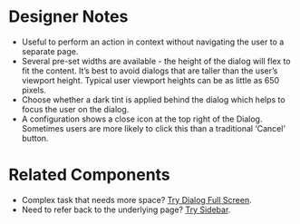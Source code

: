 # Designer Notes
- Useful to perform an action in context without navigating the user to a separate page.
- Several pre-set widths are available - the height of the dialog will flex to fit the content. It’s best to avoid dialogs that are taller than the user’s viewport height. Typical user viewport heights can be as little as 650 pixels.
- Choose whether a dark tint is applied behind the dialog which helps to focus the user on the dialog.
- A configuration shows a close icon at the top right of the Dialog. Sometimes users are more likely to click this than a traditional ‘Cancel’ button.

# Related Components
- Complex task that needs more space? [Try Dialog Full Screen](/components/dialog-full-screen "Try Dialog Full Screen").
- Need to refer back to the underlying page? [Try Sidebar](/components/sidebar "Try Sidebar").
